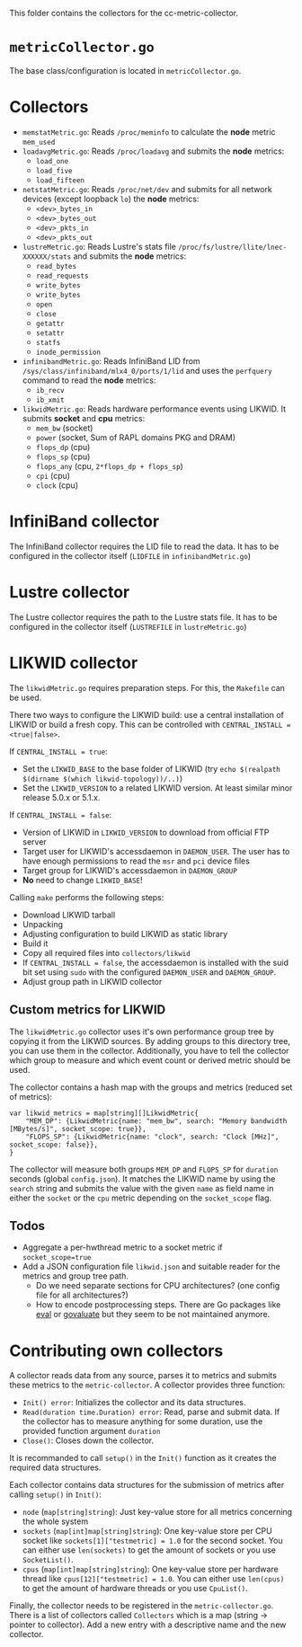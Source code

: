 This folder contains the collectors for the cc-metric-collector.

# `metricCollector.go`
The base class/configuration is located in `metricCollector.go`.

# Collectors

* `memstatMetric.go`: Reads `/proc/meminfo` to calculate the **node** metric `mem_used`
* `loadavgMetric.go`: Reads `/proc/loadavg` and submits the **node** metrics:
   * `load_one`
   * `load_five`
   * `load_fifteen`
* `netstatMetric.go`: Reads `/proc/net/dev` and submits for all network devices (except loopback `lo`) the **node** metrics:
   * `<dev>_bytes_in`
   * `<dev>_bytes_out`
   * `<dev>_pkts_in`
   * `<dev>_pkts_out`
* `lustreMetric.go`: Reads Lustre's stats file `/proc/fs/lustre/llite/lnec-XXXXXX/stats` and submits the **node** metrics:
   * `read_bytes`
   * `read_requests`
   * `write_bytes`
   * `write_bytes`
   * `open`
   * `close`
   * `getattr`
   * `setattr`
   * `statfs`
   * `inode_permission`
* `infinibandMetric.go`: Reads InfiniBand LID from `/sys/class/infiniband/mlx4_0/ports/1/lid` and uses the `perfquery` command to read the **node** metrics:
   * `ib_recv`
   * `ib_xmit`
* `likwidMetric.go`: Reads hardware performance events using LIKWID. It submits **socket** and **cpu** metrics:
   * `mem_bw` (socket)
   * `power` (socket, Sum of RAPL domains PKG and DRAM)
   * `flops_dp` (cpu)
   * `flops_sp` (cpu)
   * `flops_any` (cpu, `2*flops_dp + flops_sp`)
   * `cpi` (cpu)
   * `clock` (cpu)

# InfiniBand collector
The InfiniBand collector requires the LID file to read the data. It has to be configured in the collector itself (`LIDFILE` in `infinibandMetric.go`)

# Lustre collector
The Lustre collector requires the path to the Lustre stats file. It has to be configured in the collector itself (`LUSTREFILE` in `lustreMetric.go`)

# LIKWID collector
The `likwidMetric.go` requires preparation steps. For this, the `Makefile` can be used.

There two ways to configure the LIKWID build: use a central installation of LIKWID or build a fresh copy. This can be controlled with `CENTRAL_INSTALL = <true|false>`.

If `CENTRAL_INSTALL = true`:
* Set the `LIKWID_BASE` to the base folder of LIKWID (try `echo $(realpath $(dirname $(which likwid-topology))/..)`)
* Set the `LIKWID_VERSION` to a related LIKWID version. At least similar minor release 5.0.x or 5.1.x.

If `CENTRAL_INSTALL = false`:
* Version of LIKWID in `LIKWID_VERSION` to download from official FTP server
* Target user for LIKWID's accessdaemon in `DAEMON_USER`. The user has to have enough permissions to read the `msr` and `pci` device files
* Target group for LIKWID's accessdaemon in `DAEMON_GROUP`
* **No** need to change `LIKWID_BASE`!

Calling `make` performs the following steps:
* Download LIKWID tarball
* Unpacking
* Adjusting configuration to build LIKWID as static library
* Build it
* Copy all required files into `collectors/likwid`
* If `CENTRAL_INSTALL = false`, the accessdaemon is installed with the suid bit set using `sudo` with the configured `DAEMON_USER` and `DAEMON_GROUP`.
* Adjust group path in LIKWID collector

## Custom metrics for LIKWID
The `likwidMetric.go` collector uses it's own performance group tree by copying it from the LIKWID sources. By adding groups to this directory tree, you can use them in the collector. Additionally, you have to tell the collector which group to measure and which event count or derived metric should be used.

The collector contains a hash map with the groups and metrics (reduced set of metrics):
```
var likwid_metrics = map[string][]LikwidMetric{
	"MEM_DP": {LikwidMetric{name: "mem_bw", search: "Memory bandwidth [MBytes/s]", socket_scope: true}},
	"FLOPS_SP": {LikwidMetric{name: "clock", search: "Clock [MHz]", socket_scope: false}},
}
```

The collector will measure both groups `MEM_DP` and `FLOPS_SP` for `duration` seconds (global `config.json`). It matches the LIKWID name by using the `search` string and submits the value with the given `name` as field name in either the `socket` or the `cpu` metric depending on the `socket_scope` flag.

## Todos
* Aggregate a per-hwthread metric to a socket metric if `socket_scope=true`
* Add a JSON configuration file `likwid.json` and suitable reader for the metrics and group tree path.
  * Do we need separate sections for CPU architectures? (one config file for all architectures?)
  * How to encode postprocessing steps. There are Go packages like [eval](https://github.com/apaxa-go/eval) or [govaluate](https://github.com/Knetic/govaluate) but they seem to be not maintained anymore.

# Contributing own collectors
A collector reads data from any source, parses it to metrics and submits these metrics to the `metric-collector`. A collector provides three function:

* `Init() error`: Initializes the collector and its data structures.
* `Read(duration time.Duration) error`: Read, parse and submit data. If the collector has to measure anything for some duration, use the provided function argument `duration`
* `Close()`: Closes down the collector.

It is recommanded to call `setup()` in the `Init()` function as it creates the required data structures.

Each collector contains data structures for the submission of metrics after calling `setup()` in `Init()`:

* `node` (`map[string]string`): Just key-value store for all metrics concerning the whole system
* `sockets` (`map[int]map[string]string`): One key-value store per CPU socket like `sockets[1]["testmetric] = 1.0` for the second socket. You can either use `len(sockets)` to get the amount of sockets or you use `SocketList()`.
* `cpus` (`map[int]map[string]string`): One key-value store per hardware thread like `cpus[12]["testmetric] = 1.0`. You can either use `len(cpus)` to get the amount of hardware threads or you use `CpuList()`.

Finally, the collector needs to be registered in the `metric-collector.go`. There is a list of collectors called `Collectors` which is a map (string -> pointer to collector). Add a new entry with a descriptive name and the new collector.
